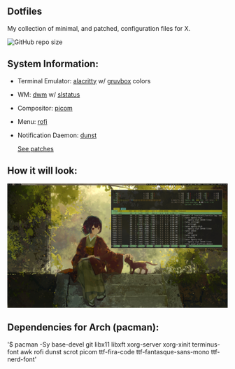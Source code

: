 ## Dotfiles 

My collection of minimal, and patched, configuration files for X.

![GitHub repo size](https://img.shields.io/github/repo-size/fleshguard/dotfiles?style=for-the-badge&label=Size%3A&labelColor=%23020202&color=%23b2b2b2)
## System Information:
* Terminal Emulator: [alacritty](https://alacritty.org/) w/ [gruvbox](https://github.com/morhetz/gruvbox) colors
* WM: [dwm](https://dwm.suckless.org/) w/ [slstatus](https://tools.suckless.org/slstatus/)
* Compositor: [picom](https://github.com/yshui/picom)
* Menu: [rofi](https://github.com/davatorium/rofi)
* Notification Daemon: [dunst](https://wiki.archlinux.org/title/Dunst)
  
  [See patches](/Github/patches.md)
## How it will look:
![Screenshot](/Github/screenshot.png)
## Dependencies for Arch (pacman):
'$ pacman -Sy base-devel git libx11 libxft xorg-server xorg-xinit terminus-font awk rofi dunst scrot picom ttf-fira-code ttf-fantasque-sans-mono ttf-nerd-font'


